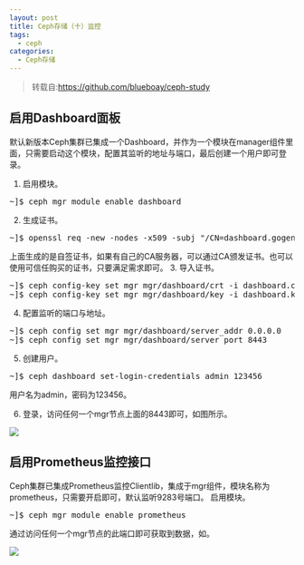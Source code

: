 ```yaml
---
layout: post
title: Ceph存储（十）监控
tags: 
  - ceph
categories:
  - Ceph存储
---
```

>转载自:https://github.com/blueboay/ceph-study
## 启用Dashboard面板
默认新版本Ceph集群已集成一个Dashboard，并作为一个模块在manager组件里面，只需要启动这个模块，配置其监听的地址与端口，最后创建一个用户即可登录。
1.  启用模块。

<pre>
~]$ ceph mgr module enable dashboard
</pre>
2.  生成证书。

<pre>
~]$ openssl req -new -nodes -x509 -subj "/CN=dashboard.gogen.cn" -days 3650 -keyout dashboard.key -out dashboard.crt -extensions v3_ca
</pre>
上面生成的是自签证书，如果有自己的CA服务器，可以通过CA颁发证书。也可以使用可信任购买的证书，只要满足需求即可。
3.  导入证书。

<pre>
~]$ ceph config-key set mgr mgr/dashboard/crt -i dashboard.crt
~]$ ceph config-key set mgr mgr/dashboard/key -i dashboard.key
</pre>
4.   配置监听的端口与地址。

<pre>
~]$ ceph config set mgr mgr/dashboard/server_addr 0.0.0.0
~]$ ceph config set mgr mgr/dashboard/server_port 8443
</pre>
5.  创建用户。

<pre>
~]$ ceph dashboard set-login-credentials admin 123456
</pre>
用户名为admin，密码为123456。

6.   登录，访问任何一个mgr节点上面的8443即可，如图所示。

[![](http://121.43.168.35/wp-content/uploads/2019/05/M1LKCTS4YSOKZMUV@J-1024x557.png)](https://www.linux-note.cn/wp-content/uploads/2019/05/M1LKCTS4YSOKZMUV@J.png)
## 启用Prometheus监控接口
Ceph集群已集成Prometheus监控Clientlib，集成于mgr组件，模块名称为prometheus，只需要开启即可，默认监听9283号端口。
启用模块。

<pre>
~]$ ceph mgr module enable prometheus
</pre>
通过访问任何一个mgr节点的此端口即可获取到数据，如。

[![](http://121.43.168.35/wp-content/uploads/2019/05/1-3.png)](https://www.linux-note.cn/wp-content/uploads/2019/05/1-3.png)
